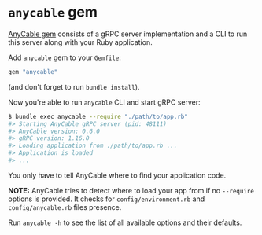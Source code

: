 # `anycable` gem

[AnyCable gem](https://github.com/anycable/anycable) consists of a gRPC server implementation and a CLI to run this server along with your Ruby application.

Add `anycable` gem to your `Gemfile`:

```ruby
gem "anycable"
```

(and don't forget to run `bundle install`).

Now you're able to run `anycable` CLI and start gRPC server:

```sh
$ bundle exec anycable --require "./path/to/app.rb"
#> Starting AnyCable gRPC server (pid: 48111)
#> AnyCable version: 0.6.0
#> gRPC version: 1.16.0
#> Loading application from ./path/to/app.rb ...
#> Application is loaded
#> ...
```

You only have to tell AnyCable where to find your application code.

**NOTE:** AnyCable tries to detect where to load your app from if no `--require` options is provided.
It checks for `config/environment.rb` and `config/anycable.rb` files presence.

Run `anycable -h` to see the list of all available options and their defaults.
